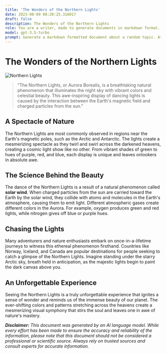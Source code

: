 ```yaml
---
title: 'The Wonders of the Northern Lights'
date: 2023-08-09 08:20:25.316017
draft: false
description: The Wonders of the Northern Lights
role: You are a writer, made to generate documents in markdown format. It is very important that all of the documents you generate are in valid markdown format.
model: gpt-3.5-turbo
prompt: Generate a markdown formatted document about a random topic. At the bottom, include a disclaimer explaining that the document was generated by you. The first line of the document should be the title. Make sure that the entire document is in proper markdown format, using a mix of various tags to make the document visually appealing.
---
```


# The Wonders of the Northern Lights

![Northern Lights](https://images.pexels.com/photos/2041943/pexels-photo-2041943.jpeg?auto=compress&cs=tinysrgb&dpr=2&h=650&w=940)

> "The Northern Lights, or Aurora Borealis, is a breathtaking natural phenomenon that illuminates the night sky with vibrant colors and celestial beauty. This awe-inspiring display of dancing lights is caused by the interaction between the Earth's magnetic field and charged particles from the sun."

## A Spectacle of Nature

The Northern Lights are most commonly observed in regions near the Earth's magnetic poles, such as the Arctic and Antarctic. The lights create a mesmerizing spectacle as they twirl and swirl across the darkened heavens, creating a cosmic light show like no other. From vibrant shades of green to hues of purple, red, and blue, each display is unique and leaves onlookers in absolute awe.

## The Science Behind the Beauty

The dance of the Northern Lights is a result of a natural phenomenon called **solar wind**. When charged particles from the sun are carried toward the Earth by the solar wind, they collide with atoms and molecules in the Earth's atmosphere, causing them to emit light. Different atmospheric gases create different colors in the Aurora. For example, oxygen produces green and red lights, while nitrogen gives off blue or purple hues.

## Chasing the Lights

Many adventurers and nature enthusiasts embark on once-in-a-lifetime journeys to witness this ethereal phenomenon firsthand. Countries like Norway, Iceland, and Canada are popular destinations for people seeking to catch a glimpse of the Northern Lights. Imagine standing under the starry Arctic sky, breath held in anticipation, as the majestic lights begin to paint the dark canvas above you.

## An Unforgettable Experience

Seeing the Northern Lights is a truly unforgettable experience that ignites a sense of wonder and reminds us of the immense beauty of our planet. The ever-shifting colors and patterns stretching across the heavens create a mesmerizing visual symphony that stirs the soul and leaves one in awe of nature's mastery.

***Disclaimer:*** *This document was generated by an AI language model. While every effort has been made to ensure the accuracy and reliability of the information, please note that this document should not be considered a professional or scientific source. Always rely on trusted sources and consult experts for accurate information.*
